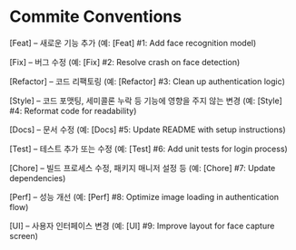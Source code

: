 # Commite Conventions

[Feat] – 새로운 기능 추가 
(예: [Feat] #1: Add face recognition model)

[Fix] – 버그 수정 
(예: [Fix] #2: Resolve crash on face detection)

[Refactor] – 코드 리팩토링 
(예: [Refactor] #3: Clean up authentication logic)

[Style] – 코드 포맷팅, 세미콜론 누락 등 기능에 영향을 주지 않는 변경 
(예: [Style] #4: Reformat code for readability)

[Docs] – 문서 수정 
(예: [Docs] #5: Update README with setup instructions)

[Test] – 테스트 추가 또는 수정 
(예: [Test] #6: Add unit tests for login process)

[Chore] – 빌드 프로세스 수정, 패키지 매니저 설정 등 
(예: [Chore] #7: Update dependencies)

[Perf] – 성능 개선 
(예: [Perf] #8: Optimize image loading in authentication flow)

[UI] – 사용자 인터페이스 변경 
(예: [UI] #9: Improve layout for face capture screen)
